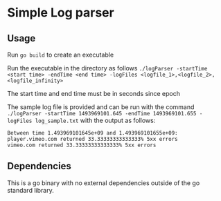 # Simple Log parser

## Usage
Run `go build` to create an executable

Run the executable in the directory as follows
`./logParser -startTime <start time> -endTime <end time> -logFiles <logfile_1>,<logfile_2>,<logfile_infinity>`

The start time and end time must be in seconds since epoch

The sample log file is provided and can be run with the command
`./logParser -startTime 1493969101.645 -endTime 1493969101.655 -logFiles log_sample.txt`
with the output as follows:

```
Between time 1.493969101645e+09 and 1.493969101655e+09:
player.vimeo.com returned 33.33333333333333% 5xx errors
vimeo.com returned 33.33333333333333% 5xx errors
```

## Dependencies
This is a go binary with no external dependencies outside of the go standard library.

